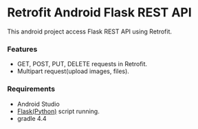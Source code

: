 # Retrofit Android Flask REST API
This android project access Flask REST API using Retrofit.

### Features
- GET, POST, PUT, DELETE requests in Retrofit.
- Multipart request(upload images, files).

### Requirements
- Android Studio
- [Flask(Python)](https://github.com/zeeshanahmad10809/RetrofitFlaskRESTAPIAndroid) script running.
- gradle 4.4

